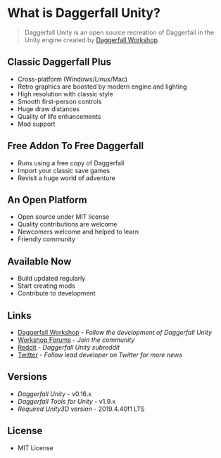 # What is Daggerfall Unity?

> Daggerfall Unity is an open source recreation of Daggerfall in the Unity engine created by [Daggerfall Workshop](http://www.dfworkshop.net).

## Classic Daggerfall Plus

+ Cross-platform (Windows/Linux/Mac)
+ Retro graphics are boosted by modern engine and lighting
+ High resolution with classic style
+ Smooth first-person controls
+ Huge draw distances
+ Quality of life enhancements
+ Mod support

## Free Addon To Free Daggerfall

+ Runs using a free copy of Daggerfall
+ Import your classic save games
+ Revisit a huge world of adventure

## An Open Platform

+ Open source under MIT license
+ Quality contributions are welcome
+ Newcomers welcome and helped to learn
+ Friendly community

## Available Now

+ Build updated regularly
+ Start creating mods
+ Contribute to development

## Links

+ [Daggerfall Workshop](http://www.dfworkshop.net/) - *Follow the development of Daggerfall Unity*
+ [Workshop Forums](http://forums.dfworkshop.net/) - *Join the community*
+ [Reddit](https://www.reddit.com/r/daggerfallunity) - *Daggerfall Unity subreddit*
+ [Twitter](https://twitter.com/gav_clayton) - *Follow lead developer on Twitter for more news*

## Versions
+ *Daggerfall Unity* - v0.16.x
+ *Daggerfall Tools for Unity* - v1.9.x
+ *Required Unity3D version* - 2019.4.40f1 LTS

## License

+ MIT License
